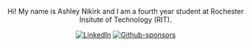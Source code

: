 <div align="center">

Hi! My name is Ashley Nikirk and I am a fourth year student at Rochester Insitute of Technology (RIT).

  <a href="https://linked.com/in/ashley-nikirk">![LinkedIn](https://img.shields.io/badge/LinkedIn-%230077B5.svg?style=for-the-badge&logo=linkedin&logoColor=white)</a>
  <a href="https://github.com/sponsors/sapph2c">![Github-sponsors](https://img.shields.io/badge/sponsor-pink?style=for-the-badge&logo=GitHub-Sponsors&logoColor=#EA4AAA)</a>
